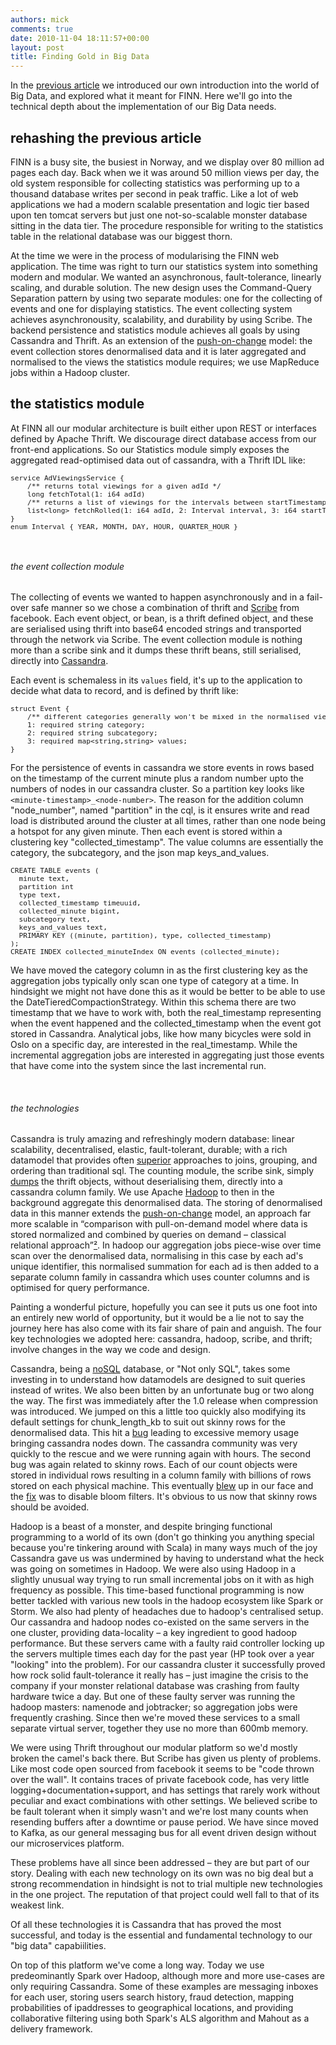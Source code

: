 ```yaml
---
authors: mick
comments: true
date: 2010-11-04 18:11:57+00:00
layout: post
title: Finding Gold in Big Data
---
```

In the <a href="/foraging-in-the-landscape-of-big-data/">previous article</a> we introduced our own introduction into the world of Big Data, and explored what it meant for FINN. Here we'll go into the technical depth about the implementation of our Big Data needs.

## rehashing the previous article
FINN is a busy site, the busiest in Norway, and we display over 80 million ad pages each day. Back when we it was around 50 million views per day, the old system responsible for collecting statistics was performing up to a thousand database writes per second in peak traffic. Like a lot of web applications we had a modern scalable presentation and logic tier based upon ten tomcat servers but just one not-so-scalable monster database sitting in the data tier. The procedure responsible for writing to the statistics table in the relational database was our biggest thorn.

At the time we were in the process of modularising the FINN web application. The time was right to turn our statistics system into something modern and modular. We wanted an asynchronous, fault-tolerance, linearly scaling, and durable solution. The new design uses the Command-Query Separation pattern by using two separate modules: one for the collecting of events and one for displaying statistics. The event collecting system achieves asynchronousity, scalability, and durability by using Scribe. The backend persistence and statistics module achieves all goals by using Cassandra and Thrift. As an extension of the <a href="http://highscalability.com/blog/2009/10/13/why-are-facebook-digg-and-twitter-so-hard-to-scale.html">push-on-change</a> model: the event collection stores denormalised data and it is later aggregated and normalised to the views the statistics module requires; we use MapReduce jobs within a Hadoop cluster.

## the statistics module
At FINN all our modular architecture is built either upon REST or interfaces defined by Apache Thrift. We discourage direct database access from our front-end applications. So our Statistics module simply exposes the aggregated read-optimised data out of cassandra, with a Thrift IDL like:
<pre style="font-size: 80%;">
service AdViewingsService {
    /** returns total viewings for a given adId */
    long fetchTotal(1: i64 adId)
    /** returns a list of viewings for the intervals between startTimestamp and endTimestamp **/
    list&lt;long> fetchRolled(1: i64 adId, 2: Interval interval, 3: i64 startTimestamp, 4: i64 endTimestamp)
}
enum Interval { YEAR, MONTH, DAY, HOUR, QUARTER_HOUR }
</pre>
<br/>

<h6>the event collection module</h6>
 The collecting of events we wanted to happen asynchronously and in a fail-over safe manner so we chose a combination of thrift and <a href="https://github.com/facebook/scribe">Scribe</a> from facebook. Each event object, or bean, is a thrift defined object, and these are serialised using thrift into base64 encoded strings and transported through the network via Scribe. The event collection module is nothing more than a scribe sink and it dumps these thrift beans, still serialised, directly into <a href="http://cassandra.apache.org">Cassandra</a>.

Each event is schemaless in its <code>values</code> field, it's up to the application to decide what data to record, and is defined by thrift like:
<pre style="font-size: 80%;">struct Event {
    /** different categories generally won't be mixed in the normalised views. */
    1: required string category;
    2: required string subcategory;
    3: required map&lt;string,string> values;
}</pre>

For the persistence of events in cassandra we store events in rows based on the timestamp of the current minute plus a random number upto the numbers of nodes in our cassandra cluster. So a partition key looks like <code>&lt;minute-timestamp>_&lt;node-number></code>. The reason for the addition column "node_number", named "partition" in the cql, is it ensures write and read load is distributed around the cluster at all times, rather than one node being a hotspot for any given minute. Then each event is stored within a clustering key "collected_timestamp". The value columns are essentially the category, the subcategory, and the json map keys_and_values. 
<pre style="font-size: 80%;">
CREATE TABLE events (
  minute text,
  partition int
  type text,
  collected_timestamp timeuuid,
  collected_minute bigint,
  subcategory text,
  keys_and_values text,
  PRIMARY KEY ((minute, partition), type, collected_timestamp)
);
CREATE INDEX collected_minuteIndex ON events (collected_minute);
</pre>
We have moved the category column in as the first clustering key as the aggregation jobs typically only scan one type of category at a time. In hindsight we might not have done this as it would be better to be able to use the DateTieredCompactionStrategy. Within this schema there are two timestamp that we have to work with, both the real_timestamp representing when the event happened and the collected_timestamp when the event got stored in Cassandra. Analytical jobs, like how many bicycles were sold in Oslo on a specific day, are interested in the real_timestamp. While the incremental aggregation jobs are interested in aggregating just those events that have come into the system since the last incremental run.


<br/>
<h6>the technologies<br/><span class="image-wrap" style="float: left"><img style="margin: 5px; border: 0px solid black" src="http://avatar.identi.ca/8594-96-20100330175539.jpeg" alt="" />&nbsp;</span></h6>
Cassandra is truly amazing and refreshingly modern database: linear scalability, decentralised, elastic, fault-tolerant, durable; with a rich datamodel that provides often <a href="http://maxgrinev.com/2010/07/12/do-you-really-need-sql-to-do-it-all-in-cassandra/">superior</a> approaches to joins, grouping, and ordering than traditional sql. The counting module, the scribe sink, simply <a href="http://wiki.apache.org/cassandra/ScribeToCassandra">dumps</a> the thrift objects, without deserialising them, directly into a cassandra column family. We use Apache <a href="http://hadoop.apache.org">Hadoop</a> to then in the background aggregate this denormalised data. The storing of denormalised data in this manner extends the <a href="http://highscalability.com/blog/2009/10/13/why-are-facebook-digg-and-twitter-so-hard-to-scale.html">push-on-change</a> model, an approach far more scalable in “comparison with pull-on-demand model where data is stored normalized and combined by queries on demand – classical relational approach”<a href="http://maxgrinev.com/2010/07/12/do-you-really-need-sql-to-do-it-all-in-cassandra/">²</a>. In hadoop our aggregation jobs piece-wise over time scan over the denormalised data, normalising in this case by each ad's unique identifier, this normalised summation for each ad is then added to a separate column family in cassandra which uses counter columns and is optimised for query performance. 

Painting a wonderful picture, hopefully you can see it puts us one foot into an entirely new world of opportunity, but it would be a lie not to say the journey here has also come with its fair share of pain and anguish. The four key technologies we adopted here: cassandra, hadoop, scribe, and thrift; involve changes in the way we code and design.

Cassandra, being a <a href="http://www.slideshare.net/jericevans/cassandra-not-just-nosql-its-mosql">noSQL</a> database, or "Not only SQL", takes some investing in to understand how datamodels are designed to suit queries instead of writes. We also been bitten by an unfortunate bug or two along the way. The first was immediately after the 1.0 release when compression was introduced. We jumped on this a little too quickly also modifying its default settings for chunk_length_kb to suit out skinny rows for the denormalised data. This hit a <a href="https://issues.apache.org/jira/browse/CASSANDRA-3427">bug</a> leading to excessive memory usage bringing cassandra nodes down. The cassandra community was very quickly to the rescue and we were running again with hours. The second bug was again related to skinny rows. Each of our count objects were stored in individual rows resulting in a column family with billions of rows stored on each physical machine. This eventually <a href="http://thread.gmane.org/gmane.comp.db.cassandra.user/24052">blew</a> up in our face and the <a href="http://thread.gmane.org/gmane.comp.db.cassandra.user/24052">fix</a> was to disable bloom filters. It's obvious to us now that skinny rows should be avoided.

Hadoop is a beast of a monster, and despite bringing functional programming to a world of its own (don't go thinking you anything special because you're tinkering around with Scala) in many ways much of the joy Cassandra gave us was undermined by having to understand what the heck was going on sometimes in Hadoop. We were also using Hadoop in a slightly unusual way trying to run small incremental jobs on it with as high frequency as possible. This time-based functional programming is now better tackled with various new tools in the hadoop ecosystem like Spark or Storm. We also had plenty of headaches due to hadoop's centralised setup. Our cassandra and hadoop nodes co-existed on the same servers in the one cluster, providing data-locality – a key ingredient to good hadoop performance. But these servers came with a faulty raid controller locking up the servers multiple times each day for the past year (HP took over a year "looking" into the problem). For our cassandra cluster it successfully proved how rock solid fault-tolerance it really has – just imagine the crisis to the company if your monster relational database was crashing from faulty hardware twice a day. <span class="image-wrap" style="float: right"></span>But one of these faulty server was running the hadoop masters: namenode and jobtracker; so aggregation jobs were frequently crashing. Since then we're moved these services to a small separate virtual server, together they use no more than 600mb memory.

<span class="image-wrap" style="float: left"><br/><br/><br/><br/></span>We were using Thrift throughout our modular platform so we'd mostly broken the camel's back there. But Scribe has given us plenty of problems. Like most code open sourced from facebook it seems to be "code thrown over the wall". It contains traces of private facebook code, has very little logging+documentation+support, and has settings that rarely work without peculiar and exact combinations with other settings. We believed scribe to be fault tolerant when it simply wasn't and we're lost many counts when resending buffers after a downtime or pause period. We have since moved to Kafka, as our general messaging bus for all event driven design without our microservices platform.

These problems have all since been addressed – they are but part of our story. Dealing with each new technology on its own was no big deal but a strong recommendation in hindsight is not to trial multiple new technologies in the one project. The reputation of that project could well fall to that of its weakest link.

Of all these technologies it is Cassandra that has proved the most successful, and today is the essential and fundamental technology to our "big data" capabiilities.

On top of this platform we've come a long way. Today we use predeominantly Spark over Hadoop, although more and more use-cases are only requiring Cassandra. Some of these examples are messaging inboxes for each user, storing users search history, fraud detection, mapping probabilities of ipaddresses to geographical locations, and providing collaborative filtering using both Spark's ALS algorithm and Mahout as a delivery framework.

